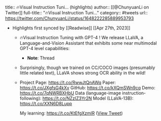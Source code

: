 title:: 🔥Visual Instruction Tuni... (highlights)
author:: [[@ChunyuanLi on Twitter]]
full-title:: "🔥Visual Instruction Tuni..."
category:: #tweets
url:: https://twitter.com/ChunyuanLi/status/1648222285889953793

- Highlights first synced by [[Readwise]] [[Apr 27th, 2023]]
	- 🔥Visual Instruction Tuning with GPT-4 ! 
	  We release LLaVA, a Language-and-Vision Assistant that exhibits some near multimodal GPT-4 level capabilities:
		- **Note**: Thread
	- Surprisingly, though we trained on CC/COCO images (presumably little related text), LLaVA shows strong OCR ability in the wild!
	- Project Page: https://t.co/RwwJtQnAWq
	  Paper: https://t.co/JXgfsG4kXv
	  GitHub: https://t.co/kXQmSWn9cq
	  Demo: https://t.co/7qNWRBXHbU
	  Data (language-image instruction-following): https://t.co/NZzIZ3Yr2N
	  Model (LLaVA-13B): https://t.co/XXN6D8Lupp
	  
	  My learning: https://t.co/KtEfgXzmlR ([View Tweet](https://twitter.com/ChunyuanLi/status/1648254704860925958))